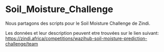 # Soil_Moisture_Challenge

Nous partagons des scripts pour le Soil Moisture Challenge de Zindi.

Les données et leur description peuvent etre trouvées sur le lien suivant:
https://zindi.africa/competitions/wazihub-soil-moisture-prediction-challenge/team

